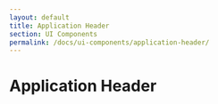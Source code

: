 ```yaml
---
layout: default
title: Application Header
section: UI Components
permalink: /docs/ui-components/application-header/
---
```


# Application Header
